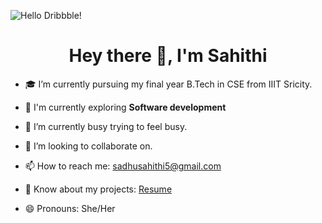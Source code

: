 ![Hello Dribbble!](https://github.com/SahithiSaraswathi/SahithiSaraswathi/assets/86319356/75313a50-7c43-49dc-a9c7-91d5b194695a)

<h1 align="center"> Hey there 👋, I'm Sahithi </h1>

- 🎓 I’m currently pursuing my final year B.Tech in CSE from IIIT Sricity.
  
- 🔭 I'm currently exploring **Software development**

- 🌱 I’m currently busy trying to feel busy.

- 👯 I’m looking to collaborate on.

- 📫 How to reach me: sadhusahithi5@gmail.com

- 📄 Know about my projects: [Resume](https://drive.google.com/file/d/1uwu-ZfWNaqA1n4-uW4-_jebnWZy16Wo9/view?usp=sharing)
  
- 😄 Pronouns: She/Her
